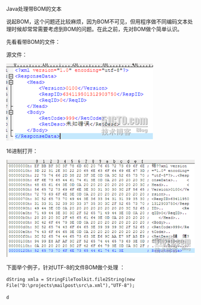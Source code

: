 Java处理带BOM的文本

说起BOM，这个问题还比较麻烦，因为BOM不可见，但用程序做不同编码文本处理时候却常常需要考虑到BOM的问题。在此之前，先对BOM做个简单认识。

先看看带BOM的文件：

源文件：

![](/assets/201006121276336513515.png)

16进制打开：

![](/assets/201006121276336369609.png)

下面举个例子，针对UTF-8的文件BOM做个处理 ：

```
dString xmla = StringFileToolkit.file2String(new File("D:\projects\mailpost\src\a.xml"),"UTF-8");

d
```

